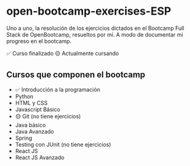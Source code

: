 # open-bootcamp-exercises-ESP

Uno a uno, la resolución de los ejercicios dictados en el Bootcamp Full Stack de OpenBootcamp, resueltos por mí.
A modo de documentar mi progreso en el bootcamp.

✅ Curso finalizado
🟡 Actualmente cursando

## Cursos que componen el bootcamp
* ✅ Introducción a la programación
* Python
* HTML y CSS
* Javascript Básico
* 🟡 Git (no tiene ejercicios)
* Java básico
* Java Avanzado
* Spring
* Testing con JUnit (no tiene ejercicios)
* React JS
* React JS Avanzado
